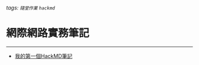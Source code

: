 ###### tags: `隨堂作業` `hackmd`

# 網際網路實務筆記
---
- [我的第一個HackMD筆記](https://hackmd.io/@maja920307/HylbBjsplq)